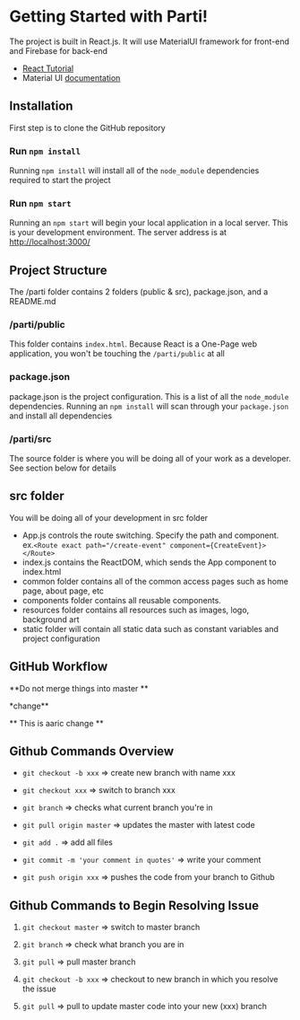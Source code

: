 # Getting Started with Parti!

The project is built in React.js. It will use MaterialUI framework for front-end and Firebase for back-end

- [React Tutorial](https://www.youtube.com/watch?v=DLX62G4lc44&t=13506s&ab_channel=freeCodeCamp.org)
- Material UI [documentation](https://material-ui.com/getting-started/installation/)

## Installation

First step is to clone the GitHub repository

### Run `npm install`

Running `npm install` will install all of the `node_module` dependencies required to start the project

### Run `npm start`

Running an `npm start` will begin your local application in a local server. This is your development environment. The server address is at [http://localhost:3000/](http://localhost:3000/)

## Project Structure

The /parti folder contains 2 folders (public & src), package.json, and a README.md

### /parti/public

This folder contains `index.html`. Because React is a One-Page web application, you won't be touching the `/parti/public` at all

### package.json

package.json is the project configuration. This is a list of all the `node_module` dependencies. Running an `npm install` will scan through your `package.json` and install all dependencies

### /parti/src

The source folder is where you will be doing all of your work as a developer. See section below for details

## src folder

You will be doing all of your development in src folder

- App.js controls the route switching. Specify the path and component. ex.`<Route exact path="/create-event" component={CreateEvent}></Route>`
- index.js contains the ReactDOM, which sends the App component to index.html
- common folder contains all of the common access pages such as home page, about page, etc
- components folder contains all reusable components.
- resources folder contains all resources such as images, logo, background art
- static folder will contain all static data such as constant variables and project configuration

## GitHub Workflow

**Do not merge things into master **

\*change\*\*

** This is aaric change **

## Github Commands Overview

- `git checkout -b xxx` => create new branch with name xxx

- `git checkout xxx` => switch to branch xxx

- `git branch` => checks what current branch you're in

- `git pull origin master` => updates the master with latest code

- `git add .` => add all files 

- `git commit -m 'your comment in quotes'` => write your comment

- `git push origin xxx` => pushes the code from your branch to Github

## Github Commands to Begin Resolving Issue

1) `git checkout master` => switch to master branch

2) `git branch` => check what branch you are in

3) `git pull` => pull master branch

4) `git checkout -b xxx` => checkout to new branch in which you resolve the issue

5) `git pull` => pull to update master code into your new (xxx) branch


